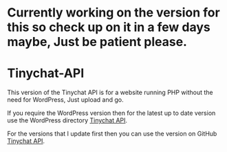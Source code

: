 # Currently working on the version for this so check up on it in a few days maybe, Just be patient please.


# Tinychat-API
This version of the Tinychat API is for a website running PHP without the need for WordPress, Just upload and go.

If you require the WordPress version then for the latest up to date version use the WordPress directory <a href="https://wordpress.org/plugins/tc-room-spy/" target="_blank" title="Tinychat API - WordPress">Tinychat API</a>.

For the versions that I update first then you can use the version on GitHub <a href="https://github.com/Ruddernation-Designs/Tinychat-API-WordPress" target="_blank" title="Tinychat API - GitHub">Tinychat API</a>.
